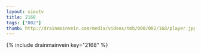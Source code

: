 ```yaml
--- 
layout: sieutv
title: 2168
tags: ["002"]
thumb: http://drainmainvein.com/media/videos/tmb/000/002/168/player.jpg
---
```

{% include drainmainvein key="2168" %} 
